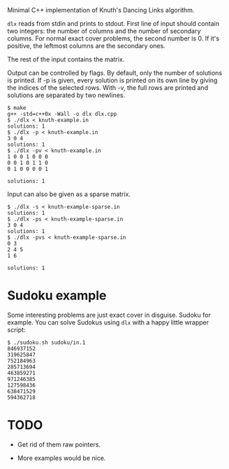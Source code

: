 Minimal C++ implementation of Knuth's Dancing Links algorithm.

`dlx` reads from stdin and prints to stdout. First line of input should contain
two integers: the number of columns and the number of secondary columns. For
normal exact cover problems, the second number is 0. If it's positive, the
leftmost columns are the secondary ones.

The rest of the input contains the matrix.

Output can be controlled by flags. By default, only the number of solutions is
printed. If -p is given, every solution is printed on its own line by giving
the indices of the selected rows. With -v, the full rows are printed and
solutions are separated by two newlines.

    $ make
    g++ -std=c++0x -Wall -o dlx dlx.cpp
    $ ./dlx < knuth-example.in
    solutions: 1
    $ ./dlx -p < knuth-example.in
    3 0 4
    solutions: 1
    $ ./dlx -pv < knuth-example.in
    1 0 0 1 0 0 0
    0 0 1 0 1 1 0
    0 1 0 0 0 0 1

    solutions: 1

Input can also be given as a sparse matrix.

    $ ./dlx -s < knuth-example-sparse.in
    solutions: 1
    $ ./dlx -ps < knuth-example-sparse.in 
    3 0 4
    solutions: 1
    $ ./dlx -pvs < knuth-example-sparse.in 
    0 3
    2 4 5
    1 6

    solutions: 1

Sudoku example
==============

Some interesting problems are just exact cover in disguise. Sudoku for example.
You can solve Sudokus using `dlx` with a happy little wrapper script:

    $ ./sudoku.sh sudoku/in.1
    846937152
    319625847
    752184963
    285713694
    463859271
    971246385
    127598436
    638471529
    594362718

TODO
====

  - Get rid of them raw pointers.

  - More examples would be nice.
